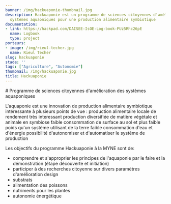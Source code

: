 ```yaml
---
banner: /img/hackuaponie-thumbnail.jpg
description: Hackuaponie est un programme de sciences citoyennes d'amélioration des
  systèmes aquaoniques pour une production alimentaire symbiotique
documentation:
- link: https://hackpad.com/DAISEE-IsOE-Log-book-PUz5Rhc26pE
  name: Logbook
  type: project
porteurs:
- image: /img/rieul-techer.jpg
  name: Rieul Techer
slug: hackuaponie
stade: ''
tags: ["Agriculture", "Autonomie"]
thumbnail: /img/hackuaponie.jpg
title: Hackuaponie
---
```


# Programme de sciences citoyennes d'amélioration des systèmes aquaponiques

L'aquaponie est une innovation de production alimentaire symbiotique intéressante à plusieurs points de vue :
production alimentaire locale de rendement très interessant
production diversifiée de matière végétale et animale en symbiose
faible consommation de surface au sol et plus faible poids qu'un système utilisant de la terre
faible consommation d'eau et d'énergie
possibilité d'autonomiser et d'automatiser le système de production

Les objectifs du programme Hackuaponie à la MYNE sont de:
- comprendre et s'approprier les principes de l'aquaponie par le faire et la démonstration (étape découverte et initiation)
- participer à des recherches citoyenne sur divers paramètres d'amélioration
design
- substrats
- alimentation des poissons
- nutriments pour les plantes
- autonomie énergétique
